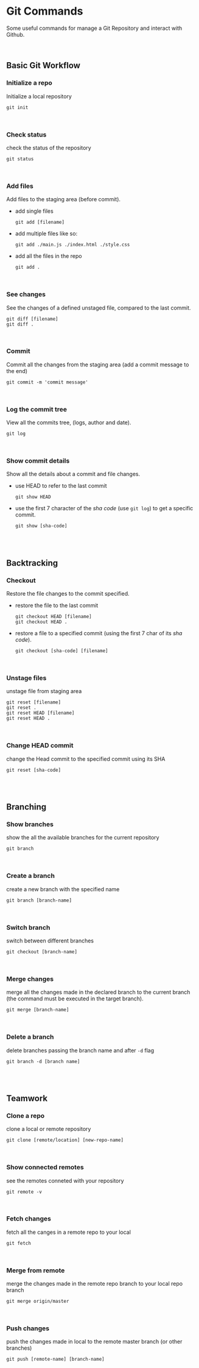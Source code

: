 # Git Commands
Some useful commands for manage a Git Repository and interact with Github.


<br/>


## Basic Git Workflow


### Initialize a repo

Initialize a local repository 

```shell
git init 
```
<br/>


### Check status

check the status of the repository

```shell
git status 
```
<br/>


### Add files

Add files to the staging area (before commit).

- add single files 
    ```shell
    git add [filename]
    ```

    
    
- add multiple files like so: 
    ```shell
    git add ./main.js ./index.html ./style.css 
    ```

    
    
- add all the files in the repo
    ```shell
    git add .
    ```
<br/>


### See changes

See the changes of a defined unstaged file, compared to the last commit.

```shell
git diff [filename]
git diff .
```
<br/>


### Commit 

Commit all the changes from the staging area (add a commit message to the end)

```shell
git commit -m 'commit message'
```
<br/>


### Log the commit tree

View all the commits tree, (logs, author and date).

```shell
git log 
```
<br/>


### Show commit details

Show all the details about a commit and file changes.

- use HEAD to refer to the last commit 

  ```shell
  git show HEAD
  ```

- use the first 7 character of the *sha code* (use `git log`) to get a specific commit.

  ```shell
  git show [sha-code]
  ```
<br/>
<br/>



## Backtracking 


### Checkout
Restore the file changes to the commit specified.

- restore the file to the last commit
    ```shell
    git checkout HEAD [filename]
    git checkout HEAD .
    ```

- restore a file to a  specified commit (using the first 7 char of its *sha code*).
    ```shell
    git checkout [sha-code] [filename]
    ```
<br/>


### Unstage files

unstage file from staging area 
```shell
git reset [filename]
git reset .
git reset HEAD [filename]
git reset HEAD .
```
<br/>


### Change HEAD commit

change the Head commit to the specified commit using its SHA
```shell
git reset [sha-code]
```
<br/>
<br/>



## Branching 


### Show branches

show the all the available branches for the current repository
```shell
git branch
```
<br/>


### Create a branch

create a new branch with the specified  name
```shell
git branch [branch-name]
```
<br/>


### Switch branch

switch between different branches 
```shell
git checkout [branch-name]
```
<br/>


### Merge changes

merge all the changes made in the declared branch to the current branch (the command must be executed in the target branch).
```shell
git merge [branch-name]
```
<br/>


### Delete a branch

delete branches passing the branch name and after `-d` flag
```shell
git branch -d [branch name]
```
<br/>
<br/>



## Teamwork


### Clone a repo

clone a local or remote repository
```shell
git clone [remote/location] [new-repo-name]
```
<br/>


### Show connected remotes

see the remotes conneted with your repository
```shell
git remote -v
```
<br/>


### Fetch changes

fetch all the canges in a remote repo to your local
```shell
git fetch
```
<br/>


### Merge from remote

merge the changes made in the remote repo branch to your local repo branch 
```shell
git merge origin/master
```
<br/>


### Push changes

push the changes made in local to the remote master branch (or other branches) 
```shell
git push [remote-name] [branch-name]
```
<br/>



